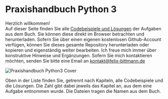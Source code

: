 # Praxishandbuch Python 3
Herzlich willkommen!  
Auf dieser Seite finden Sie alle [Codebeispiele und Lösungen](https://github.com/fbittmann/Python/tree/master/Codebeispiele%20und%20Loesungen) der Aufgaben aus dem Buch. Sie können diese direkt im Browser betrachten und herunterladen. Sofern Sie über einen eigenen kostenlosen Github-Account verfügen, können Sie dieses gesamte Repository herunterladen oder kopieren und eigenständig weiter bearbeiten. Ich freue mich immer über konstruktive Hinweise und Ergänzungen. Sofern Sie mich kontaktieren möchten, senden Sie bitte eine Email an kontakt@felix-bittmann.de


![Praxishandbuch Python3 Cover](https://raw.githubusercontent.com/fbittmann/Python/master/praxishandbuch_python3.png)


Oben in der Liste finden Sie, getrennt nach Kapiteln, alle Codebeispiele und die Lösungen. Die Zahl gibt dabei jeweils das Kapitel an, aus dem eine Aufgabe entnommen wurde. Die Dateien tragen die Namen aus dem Buch.
